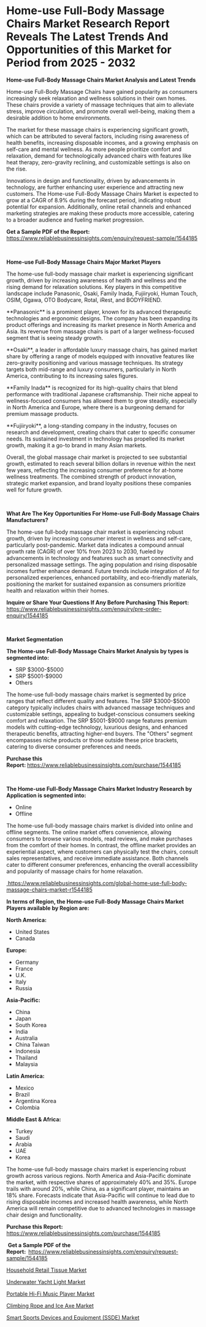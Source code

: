 <p><h1>Home-use Full-Body Massage Chairs Market Research Report Reveals The Latest Trends And Opportunities of this Market for Period from 2025 - 2032</h1></p><p><strong>Home-use Full-Body Massage Chairs Market Analysis and Latest Trends</strong></p>
<p><p>Home-use Full-Body Massage Chairs have gained popularity as consumers increasingly seek relaxation and wellness solutions in their own homes. These chairs provide a variety of massage techniques that aim to alleviate stress, improve circulation, and promote overall well-being, making them a desirable addition to home environments.</p><p>The market for these massage chairs is experiencing significant growth, which can be attributed to several factors, including rising awareness of health benefits, increasing disposable incomes, and a growing emphasis on self-care and mental wellness. As more people prioritize comfort and relaxation, demand for technologically advanced chairs with features like heat therapy, zero-gravity reclining, and customizable settings is also on the rise.</p><p>Innovations in design and functionality, driven by advancements in technology, are further enhancing user experience and attracting new customers. The Home-use Full-Body Massage Chairs Market is expected to grow at a CAGR of 8.9% during the forecast period, indicating robust potential for expansion. Additionally, online retail channels and enhanced marketing strategies are making these products more accessible, catering to a broader audience and fueling market progression.</p></p>
<p><strong>Get a Sample PDF of the Report:&nbsp;</strong> <a href="https://www.reliablebusinessinsights.com/enquiry/request-sample/1544185?utm_campaign=1119&utm_medium=2&utm_source=Github&utm_content=ia&utm_term=05042025&utm_id=home-use-full-body-massage-chairs">https://www.reliablebusinessinsights.com/enquiry/request-sample/1544185</a></p>
<p>&nbsp;</p>
<p><strong>Home-use Full-Body Massage Chairs Major Market Players</strong></p>
<p><p>The home-use full-body massage chair market is experiencing significant growth, driven by increasing awareness of health and wellness and the rising demand for relaxation solutions. Key players in this competitive landscape include Panasonic, Osaki, Family Inada, Fujiiryoki, Human Touch, OSIM, Ogawa, OTO Bodycare, Rotal, iRest, and BODYFRIEND.</p><p>**Panasonic** is a prominent player, known for its advanced therapeutic technologies and ergonomic designs. The company has been expanding its product offerings and increasing its market presence in North America and Asia. Its revenue from massage chairs is part of a larger wellness-focused segment that is seeing steady growth.</p><p>**Osaki**, a leader in affordable luxury massage chairs, has gained market share by offering a range of models equipped with innovative features like zero-gravity positioning and various massage techniques. Its strategy targets both mid-range and luxury consumers, particularly in North America, contributing to its increasing sales figures.</p><p>**Family Inada** is recognized for its high-quality chairs that blend performance with traditional Japanese craftsmanship. Their niche appeal to wellness-focused consumers has allowed them to grow steadily, especially in North America and Europe, where there is a burgeoning demand for premium massage products.</p><p>**Fujiiryoki**, a long-standing company in the industry, focuses on research and development, creating chairs that cater to specific consumer needs. Its sustained investment in technology has propelled its market growth, making it a go-to brand in many Asian markets.</p><p>Overall, the global massage chair market is projected to see substantial growth, estimated to reach several billion dollars in revenue within the next few years, reflecting the increasing consumer preference for at-home wellness treatments. The combined strength of product innovation, strategic market expansion, and brand loyalty positions these companies well for future growth.</p></p>
<p>&nbsp;</p>
<p><strong>What Are The Key Opportunities For Home-use Full-Body Massage Chairs Manufacturers?</strong></p>
<p><p>The home-use full-body massage chair market is experiencing robust growth, driven by increasing consumer interest in wellness and self-care, particularly post-pandemic. Market data indicates a compound annual growth rate (CAGR) of over 10% from 2023 to 2030, fueled by advancements in technology and features such as smart connectivity and personalized massage settings. The aging population and rising disposable incomes further enhance demand. Future trends include integration of AI for personalized experiences, enhanced portability, and eco-friendly materials, positioning the market for sustained expansion as consumers prioritize health and relaxation within their homes.</p></p>
<p><strong>Inquire or Share Your Questions If Any Before Purchasing This Report:</strong> <a href="https://www.reliablebusinessinsights.com/enquiry/pre-order-enquiry/1544185?utm_campaign=1119&utm_medium=2&utm_source=Github&utm_content=ia&utm_term=05042025&utm_id=home-use-full-body-massage-chairs">https://www.reliablebusinessinsights.com/enquiry/pre-order-enquiry/1544185</a></p>
<p>&nbsp;</p>
<p><strong>Market Segmentation</strong></p>
<p><strong>The Home-use Full-Body Massage Chairs Market Analysis by types is segmented into:</strong></p>
<p><ul><li>SRP $3000-$5000</li><li>SRP $5001-$9000</li><li>Others</li></ul></p>
<p><p>The home-use full-body massage chairs market is segmented by price ranges that reflect different quality and features. The SRP $3000-$5000 category typically includes chairs with advanced massage techniques and customizable settings, appealing to budget-conscious consumers seeking comfort and relaxation. The SRP $5001-$9000 range features premium models with cutting-edge technology, luxurious designs, and enhanced therapeutic benefits, attracting higher-end buyers. The "Others" segment encompasses niche products or those outside these price brackets, catering to diverse consumer preferences and needs.</p></p>
<p><strong>Purchase this Report:&nbsp;</strong><a href="https://www.reliablebusinessinsights.com/purchase/1544185?utm_campaign=1119&utm_medium=2&utm_source=Github&utm_content=ia&utm_term=05042025&utm_id=home-use-full-body-massage-chairs">https://www.reliablebusinessinsights.com/purchase/1544185</a></p>
<p>&nbsp;</p>
<p><strong>The Home-use Full-Body Massage Chairs Market Industry Research by Application is segmented into:</strong></p>
<p><ul><li>Online</li><li>Offline</li></ul></p>
<p><p>The home-use full-body massage chairs market is divided into online and offline segments. The online market offers convenience, allowing consumers to browse various models, read reviews, and make purchases from the comfort of their homes. In contrast, the offline market provides an experiential aspect, where customers can physically test the chairs, consult sales representatives, and receive immediate assistance. Both channels cater to different consumer preferences, enhancing the overall accessibility and popularity of massage chairs for home relaxation.</p></p>
<p><a href="https://www.reliablebusinessinsights.com/global-home-use-full-body-massage-chairs-market-r1544185?utm_campaign=1119&utm_medium=2&utm_source=Github&utm_content=ia&utm_term=05042025&utm_id=home-use-full-body-massage-chairs">&nbsp;https://www.reliablebusinessinsights.com/global-home-use-full-body-massage-chairs-market-r1544185</a></p>
<p><strong>In terms of Region, the Home-use Full-Body Massage Chairs Market Players available by Region are:</strong></p>
<p>
    <p> <strong> North America: </strong>
        <ul>
            <li>United States</li>
            <li>Canada</li>
        </ul>
        </p> 
    <p> <strong> Europe: </strong>
        <ul>
            <li>Germany</li>
            <li>France</li>
            <li>U.K.</li>
            <li>Italy</li>
            <li>Russia</li>
        </ul>
        </p> 
    <p> <strong> Asia-Pacific: </strong>
        <ul>
            <li>China</li>
            <li>Japan</li>
            <li>South Korea</li>
            <li>India</li>
            <li>Australia</li>
            <li>China Taiwan</li>
            <li>Indonesia</li>
            <li>Thailand</li>
            <li>Malaysia</li>
        </ul>
        </p> 
    <p> <strong> Latin America: </strong>
        <ul>
            <li>Mexico</li>
            <li>Brazil</li>
            <li>Argentina Korea</li>
            <li>Colombia</li>
        </ul>
        </p> 
    <p> <strong> Middle East & Africa: </strong>
        <ul>
            <li>Turkey</li>
            <li>Saudi</li>
            <li>Arabia</li>
            <li>UAE</li>
            <li>Korea</li>
        </ul>
    </p>
    </p>
<p><p>The home-use full-body massage chairs market is experiencing robust growth across various regions. North America and Asia-Pacific dominate the market, with respective shares of approximately 40% and 35%. Europe trails with around 20%, while China, as a significant player, maintains an 18% share. Forecasts indicate that Asia-Pacific will continue to lead due to rising disposable incomes and increased health awareness, while North America will remain competitive due to advanced technologies in massage chair design and functionality.</p></p>
<p><strong>Purchase this Report: </strong><a href="https://www.reliablebusinessinsights.com/purchase/1544185?utm_campaign=1119&utm_medium=2&utm_source=Github&utm_content=ia&utm_term=05042025&utm_id=home-use-full-body-massage-chairs">https://www.reliablebusinessinsights.com/purchase/1544185</a></p>
<p>&nbsp;<strong>Get a Sample PDF of the Report:&nbsp;&nbsp;</strong><a href="https://www.reliablebusinessinsights.com/enquiry/request-sample/1544185?utm_campaign=1119&utm_medium=2&utm_source=Github&utm_content=ia&utm_term=05042025&utm_id=home-use-full-body-massage-chairs">https://www.reliablebusinessinsights.com/enquiry/request-sample/1544185</a></p>
<p><strong></strong></p>
<p><p><a href="https://github.com/ishikodehira/Market-Research-Report-List-1/blob/main/household-retail-tissue-market.md?utm_campaign=1119&utm_medium=2&utm_source=Github&utm_content=ia&utm_term=05042025&utm_id=home-use-full-body-massage-chairs">Household Retail Tissue Market</a></p><p><a href="https://github.com/klenaestien23/Market-Research-Report-List-1/blob/main/underwater-yacht-light-market.md?utm_campaign=1119&utm_medium=2&utm_source=Github&utm_content=ia&utm_term=05042025&utm_id=home-use-full-body-massage-chairs">Underwater Yacht Light Market</a></p><p><a href="https://github.com/tahjaylestro/Market-Research-Report-List-1/blob/main/portable-hi-fi-music-player-market.md?utm_campaign=1119&utm_medium=2&utm_source=Github&utm_content=ia&utm_term=05042025&utm_id=home-use-full-body-massage-chairs">Portable Hi-Fi Music Player Market</a></p><p><a href="https://github.com/filinjaic7/Market-Research-Report-List-1/blob/main/climbing-rope-and-ice-axe-market.md?utm_campaign=1119&utm_medium=2&utm_source=Github&utm_content=ia&utm_term=05042025&utm_id=home-use-full-body-massage-chairs">Climbing Rope and Ice Axe Market</a></p><p><a href="https://github.com/rocicbenton/Market-Research-Report-List-1/blob/main/smart-sports-devices-and-equipment-ssde-market.md?utm_campaign=1119&utm_medium=2&utm_source=Github&utm_content=ia&utm_term=05042025&utm_id=home-use-full-body-massage-chairs">Smart Sports Devices and Equipment (SSDE) Market</a></p></p>
